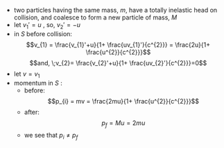 - two particles having the same mass, $m$, have a totally inelastic head on collision, and coalesce to form a new particle of mass, $M$
- let $v_{1}'=u$ , so, $v_{2}'=-u$
- in $S$ before collision: $$v_{1} = \frac{v_{1}'+u}{1+ \frac{uv_{1}'}{c^{2}}} = \frac{2u}{1+ \frac{u^{2}}{c^{2}}}$$ $$and, \;v_{2}= \frac{v_{2}'+u}{1+ \frac{uv_{2}'}{c^{2}}}=0$$
- let $v=v_{1}$
- momentum in $S$ : 
	- before: $$p_{i} = mv = \frac{2mu}{1+ \frac{u^{2}}{c^{2}}}$$
	- after: $$p_{f} = Mu = 2mu$$
	- we see that $p_{i}\neq p_{f}$
